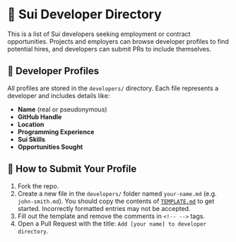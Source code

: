 # 📁 Sui Developer Directory

This is a list of Sui developers seeking employment or contract opportunities. Projects and employers can browse developer profiles to find potential hires, and developers can submit PRs to include themselves.

## 📌 Developer Profiles

All profiles are stored in the `developers/` directory. Each file represents a developer and includes details like:

- **Name** (real or pseudonymous)
- **GitHub Handle**
- **Location**
- **Programming Experience**
- **Sui Skills**
- **Opportunities Sought**

## 📝 How to Submit Your Profile

1. Fork the repo.
2. Create a new file in the `developers/` folder named `your-name.md` (e.g. `john-smith.md`). You should copy the contents of [`TEMPLATE.md`](TEMPLATE.md) to get started. Incorrectly formatted entries may not be accepted.
3. Fill out the template and remove the comments in `<!-- -->` tags.
4. Open a Pull Request with the title: `Add [your name] to developer directory`.
